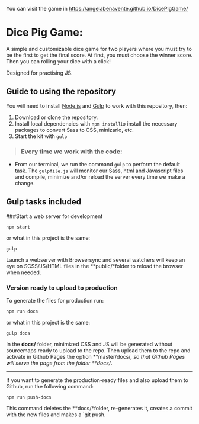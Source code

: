 
 
 You can visit the game in https://angelabenavente.github.io/DicePigGame/
 
 # Dice Pig Game:
 A simple and customizable dice game for two players where you must try to be the first to get the final score.
 At first, you must choose the winner score. Then you can rolling your dice with a click! 
 
 Designed for practising JS.

## Guide to using the repository
You will need to install [Node.js](https://nodejs.org/) and [Gulp](https://gulpjs.com) to work with this repository, then:
1. Download or clone the repository.
2. Install local dependencies with `npm install`to install the necessary packages to convert Sass to CSS, minizarlo, etc.
3. Start the kit with `gulp`

> ### Every time we work with the code:
- From our terminal, we run the command `gulp` to perform the default task. The `gulpfile.js` will monitor our Sass, html and Javascript files and compile, minimize and/or reload the server every time we make a change.

## Gulp tasks included
###Start a web server for development
```
npm start
```
or what in this project is the same:

```
gulp
```
Launch a webserver with Browsersync and several watchers will keep an eye on SCSS/JS/HTML files in the **public/*folder to reload the browser when needed.

### Version ready to upload to production

To generate the files for production run:

```
npm run docs
```
or what in this project is the same:
```
gulp docs
```
In the **docs/** folder, minimized CSS and JS will be generated without sourcemaps ready to upload to the repo. Then upload them to the repo and activate in Github Pages the option **master/docs/*, so that Github Pages will serve the page from the folder **docs/*.

---

If you want to generate the production-ready files and also upload them to Github, run the following command:
```
npm run push-docs
```
This command deletes the **docs/*folder, re-generates it, creates a commit with the new files and makes a `git push.

